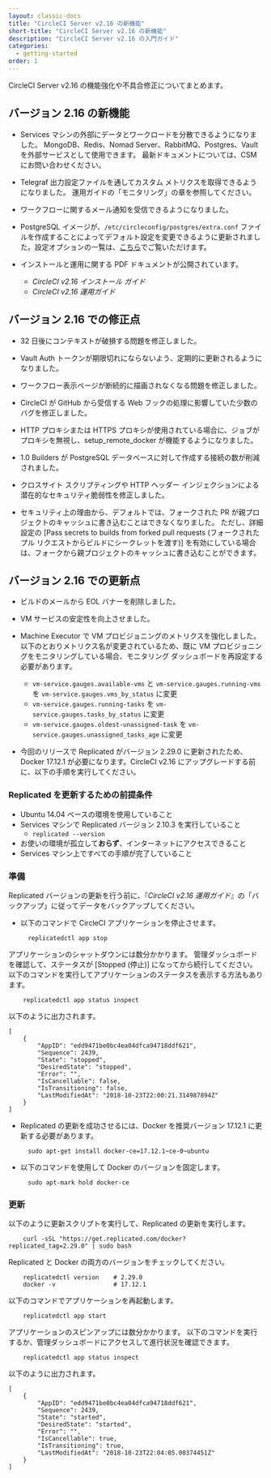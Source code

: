 ```yaml
---
layout: classic-docs
title: "CircleCI Server v2.16 の新機能"
short-title: "CircleCI Server v2.16 の新機能"
description: "CircleCI Server v2.16 の入門ガイド"
categories:
  - getting-started
order: 1
---
```


CircleCI Server v2.16 の機能強化や不具合修正についてまとめます。

## バージョン 2.16 の新機能

- Services マシンの外部にデータとワークロードを分散できるようになりました。 MongoDB、Redis、Nomad Server、RabbitMQ、Postgres、Vault を外部サービスとして使用できます。 最新ドキュメントについては、CSM にお問い合わせください。

- Telegraf 出力設定ファイルを通してカスタム メトリクスを取得できるようになりました。 運用ガイドの「モニタリング」の章を参照してください。

- ワークフローに関するメール通知を受信できるようになりました。

- PostgreSQL イメージが、`/etc/circleconfig/postgres/extra.conf` ファイルを作成することによってデフォルト設定を変更できるように更新されました。設定オプションの一覧は、[こちら](https://github.com/circleci/postgres-docker/blob/da250f226be17afdde923c08f2af6fe63ceec99e/postgresql.conf)でご覧いただけます。

- インストールと運用に関する PDF ドキュメントが公開されています。
   
   - *CircleCI v2.16 インストール ガイド*
   - *CircleCI v2.16 運用ガイド*

## バージョン 2.16 での修正点

- 32 日後にコンテキストが破損する問題を修正しました。

- Vault Auth トークンが期限切れにならないよう、定期的に更新されるようになりました。

- ワークフロー表示ページが断続的に描画されなくなる問題を修正しました。

- CircleCI が GitHub から受信する Web フックの処理に影響していた少数のバグを修正しました。

- HTTP プロキシまたは HTTPS プロキシが使用されている場合に、ジョブがプロキシを無視し、setup_remote_docker が機能するようになりました。

- 1.0 Builders が PostgreSQL データベースに対して作成する接続の数が削減されました。

- クロスサイト スクリプティングや HTTP ヘッダー インジェクションによる潜在的なセキュリティ脆弱性を修正しました。

- セキュリティ上の理由から、デフォルトでは、フォークされた PR が親プロジェクトのキャッシュに書き込むことはできなくなりました。 ただし、詳細設定の [Pass secrets to builds from forked pull requests (フォークされたプル リクエストからビルドにシークレットを渡す)] を有効にしている場合は、フォークから親プロジェクトのキャッシュに書き込むことができます。

## バージョン 2.16 での更新点

- ビルドのメールから EOL バナーを削除しました。

- VM サービスの安定性を向上させました。

- Machine Executor で VM プロビジョニングのメトリクスを強化しました。 以下のとおりメトリクス名が変更されているため、既に VM プロビジョニングをモニタリングしている場合、モニタリング ダッシュボードを再設定する必要があります。
   
   - `vm-service.gauges.available-vms` と `vm-service.gauges.running-vms` を `vm-service.gauges.vms_by_status` に変更
   - `vm-service.gauges.running-tasks` を `vm-service.gauges.tasks_by_status` に変更
   - `vm-service.gauges.oldest-unassigned-task` を `vm-service.gauges.unassigned_tasks_age` に変更

- 今回のリリースで Replicated がバージョン 2.29.0 に更新されたため、Docker 17.12.1 が必要になります。CircleCI v2.16 にアップグレードする前に、以下の手順を実行してください。

### Replicated を更新するための前提条件

- Ubuntu 14.04 ベースの環境を使用していること
- Services マシンで Replicated バージョン 2.10.3 を実行していること 
   - `replicated --version`
- お使いの環境が孤立して**おらず**、インターネットにアクセスできること
- Services マシン上ですべての手順が完了していること

### 準備

Replicated バージョンの更新を行う前に、『*CircleCI v2.16 運用ガイド*』の「バックアップ」に従ってデータをバックアップしてください。

- 以下のコマンドで CircleCI アプリケーションを停止させます。

        replicatedctl app stop
    

アプリケーションのシャットダウンには数分かかります。 管理ダッシュボードを確認して、ステータスが [Stopped (停止)] になってから続行してください。 以下のコマンドを実行してアプリケーションのステータスを表示する方法もあります。

        replicatedctl app status inspect
    

以下のように出力されます。

    [
        {
            "AppID": "edd9471be0bc4ea04dfca94718ddf621",
            "Sequence": 2439,
            "State": "stopped",
            "DesiredState": "stopped",
            "Error": "",
            "IsCancellable": false,
            "IsTransitioning": false,
            "LastModifiedAt": "2018-10-23T22:00:21.314987894Z"
        }
    ]
    

- Replicated の更新を成功させるには、Docker を推奨バージョン 17.12.1 に更新する必要があります。

        sudo apt-get install docker-ce=17.12.1~ce-0~ubuntu
    

- 以下のコマンドを使用して Docker のバージョンを固定します。

        sudo apt-mark hold docker-ce
    

### 更新

以下のように更新スクリプトを実行して、Replicated の更新を実行します。

        curl -sSL "https://get.replicated.com/docker?replicated_tag=2.29.0" | sudo bash
    

Replicated と Docker の両方のバージョンをチェックしてください。

        replicatedctl version    # 2.29.0
        docker -v                # 17.12.1
    

以下のコマンドでアプリケーションを再起動します。

        replicatedctl app start
    

アプリケーションのスピンアップには数分かかります。 以下のコマンドを実行するか、管理ダッシュボードにアクセスして進行状況を確認できます。

        replicatedctl app status inspect
    

以下のように出力されます。

    [
        {
            "AppID": "edd9471be0bc4ea04dfca94718ddf621",
            "Sequence": 2439,
            "State": "started",
            "DesiredState": "started",
            "Error": "",
            "IsCancellable": true,
            "IsTransitioning": true,
            "LastModifiedAt": "2018-10-23T22:04:05.00374451Z"
        }
    ]